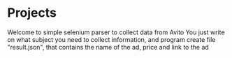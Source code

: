 # Projects
Welcome to simple selenium parser to collect data from Avito
You just write on what subject you need to collect information, and program create file "result.json", that contains the name of the ad, price and link to the ad

